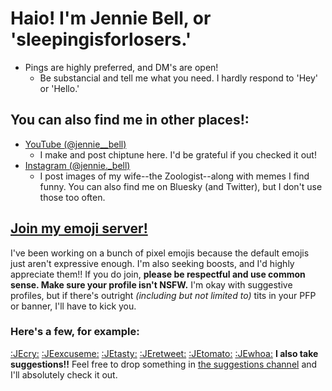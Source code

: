 # Haio! I'm Jennie Bell, or 'sleepingisforlosers.'
* Pings are highly preferred, and DM's are open!
	* Be substancial and tell me what you need. I hardly respond to 'Hey' or 'Hello.'

## You can also find me in other places!:
* [YouTube (@jennie__bell)](https://youtube.com/@jennie__bell)
	* I make and post chiptune here. I'd be grateful if you checked it out!
* [Instagram (@jennie._bell)](https://instagram.com/jennie._bell)
	* I post images of my wife--the Zoologist--along with memes I find funny.
You can also find me on Bluesky (and Twitter), but I don't use those too often.

## [Join my emoji server!](https://discord.gg/jb4b9gwWuH)
I've been working on a bunch of pixel emojis because the default emojis just aren't expressive enough. I'm also seeking boosts, and I'd highly appreciate them!!
If you do join, **please be respectful and use common sense. Make sure your profile isn't NSFW.** I'm okay with suggestive profiles, but if there's outright *(including but not limited to)* tits in your PFP or banner, I'll have to kick you.
### Here's a few, for example:
[:JEcry:](https://cdn.discordapp.com/emojis/1314431530713612350.png) [:JEexcuseme:](https://cdn.discordapp.com/emojis/1314578827791302747.png) [:JEtasty:](https://cdn.discordapp.com/emojis/1314781885301522482.png) [:JEretweet:](https://cdn.discordapp.com/emojis/1314769671005802587.png)
[:JEtomato:](https://cdn.discordapp.com/emojis/1314766349293195264.png) [:JEwhoa:](https://cdn.discordapp.com/emojis/1314579492190289971.png)
**I also take suggestions!!** Feel free to drop something in [the suggestions channel](https://discord.com/channels/1255693747488821318/1314719685773627552) and I'll absolutely check it out.
